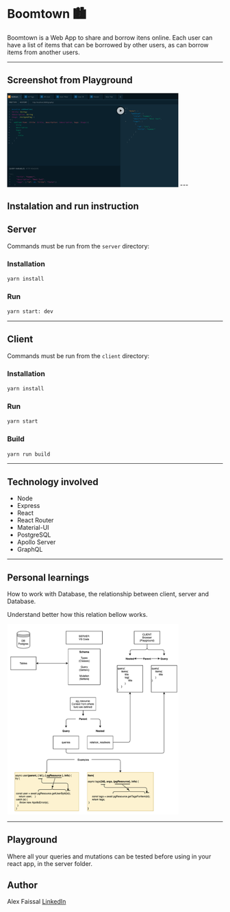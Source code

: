 # Boomtown 🏙
Boomtown is a Web App to share and borrow itens online.
Each user can have a list of items that can be borrowed by other users, as can borrow items from another users.

---
## Screenshot from Playground
<img src="./client/images/Playground.png" alt="graphql diagram" width="400"/>
---

## Instalation and run instruction

## Server

Commands must be run from the `server` directory:

### Installation

```bash
yarn install
```

### Run

```bash
yarn start: dev
```
--- 
## Client

Commands must be run from the `client` directory:

### Installation

```bash
yarn install
```

### Run

```bash
yarn start
```

### Build

```bash
yarn run build
```

---
## Technology involved
* Node
* Express
* React
* React Router
* Material-UI
* PostgreSQL
* Apollo Server
* GraphQL

---
## Personal learnings
How to work with Database, the relationship between client, server and Database.

Understand better how this relation bellow works.

<img src="./client/images/graphql diagram.png" alt="graphql diagram" width="400"/>

---
## Playground
Where all your queries and mutations can be tested before using in your react app, in the server folder.


## Author

Alex Faissal 
[LinkedIn](https://www.linkedin.com/in/alex-faissal/)
